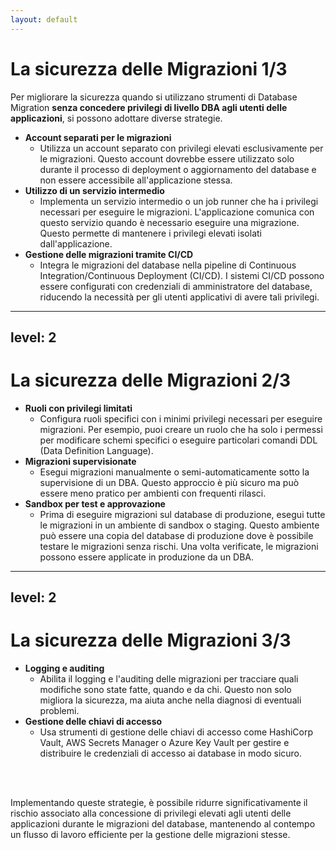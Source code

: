 ```yaml
---
layout: default
---
```


# La sicurezza delle Migrazioni 1/3

Per migliorare la sicurezza quando si utilizzano strumenti di <span v-mark.red="1">Database Migration</span> <span v-click>**senza concedere privilegi di livello DBA agli utenti delle applicazioni**, si possono adottare diverse strategie.</span> 

<v-clicks depth="2">

- **Account separati per le migrazioni**
  - Utilizza un account separato con privilegi elevati esclusivamente per le migrazioni. Questo account dovrebbe essere utilizzato solo durante il processo di deployment o aggiornamento del database e non essere accessibile all'applicazione stessa.
- **Utilizzo di un servizio intermedio**
    - Implementa un servizio intermedio o un job runner che ha i privilegi necessari per eseguire le migrazioni. L'applicazione comunica con questo servizio quando è necessario eseguire una migrazione. Questo permette di mantenere i privilegi elevati isolati dall'applicazione.
- **Gestione delle migrazioni tramite CI/CD**
    - Integra le migrazioni del database nella pipeline di Continuous Integration/Continuous Deployment (CI/CD). I sistemi CI/CD possono essere configurati con credenziali di amministratore del database, riducendo la necessità per gli utenti applicativi di avere tali privilegi.

</v-clicks>

<!--
Per la terza strategia "Utilizzo di un servizio intermedio", è possibile utilizzare tre possibili pattern k8s (Kubernetes) che sono:
1. Job
2. Init Container
3. Operator

Nel caso in cui la propria applicazione sia sviluppata tramite il framewrok Java Quarkus, questo, prevede OOTB dei pattern per assolvere nel modo ottimale all'esecuzione dei task di migrazione.
-->

---
level: 2
---

# La sicurezza delle Migrazioni 2/3

<v-clicks depth="2">

- **Ruoli con privilegi limitati**
    - Configura ruoli specifici con i minimi privilegi necessari per eseguire migrazioni. Per esempio, puoi creare un ruolo che ha solo i permessi per modificare schemi specifici o eseguire particolari comandi DDL (Data Definition Language).
- **Migrazioni supervisionate**
    - Esegui migrazioni manualmente o semi-automaticamente sotto la supervisione di un DBA. Questo approccio è più sicuro ma può essere meno pratico per ambienti con frequenti rilasci.
- **Sandbox per test e approvazione**
    - Prima di eseguire migrazioni sul database di produzione, esegui tutte le migrazioni in un ambiente di sandbox o staging. Questo ambiente può essere una copia del database di produzione dove è possibile testare le migrazioni senza rischi. Una volta verificate, le migrazioni possono essere applicate in produzione da un DBA.

</v-clicks>

---
level: 2
---

# La sicurezza delle Migrazioni 3/3

<v-clicks depth="2">

- **Logging e auditing**
  - Abilita il logging e l'auditing delle migrazioni per tracciare quali modifiche sono state fatte, quando e da chi. Questo non solo migliora la sicurezza, ma aiuta anche nella diagnosi di eventuali problemi.
- **Gestione delle chiavi di accesso**
  - Usa strumenti di gestione delle chiavi di accesso come HashiCorp Vault, AWS Secrets Manager o Azure Key Vault per gestire e distribuire le credenziali di accesso ai database in modo sicuro.
</v-clicks>

<br>
<br>

<div v-click>

  Implementando queste strategie, è possibile ridurre significativamente il rischio associato alla concessione di privilegi elevati agli utenti delle applicazioni durante le migrazioni del database, mantenendo al contempo un flusso di lavoro efficiente per la gestione delle migrazioni stesse.

</div>
